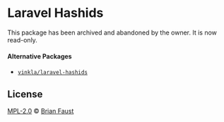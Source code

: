 # Laravel Hashids

This package has been archived and abandoned by the owner. It is now read-only.

#### Alternative Packages

- [`vinkla/laravel-hashids`](https://github.com/vinkla/laravel-hashids)

## License

[MPL-2.0](LICENSE) © [Brian Faust](https://faust.codes/)
